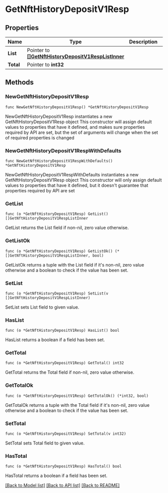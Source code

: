 # GetNftHistoryDepositV1Resp

## Properties

Name | Type | Description | Notes
------------ | ------------- | ------------- | -------------
**List** | Pointer to [**[]GetNftHistoryDepositV1RespListInner**](GetNftHistoryDepositV1RespListInner.md) |  | [optional] 
**Total** | Pointer to **int32** |  | [optional] 

## Methods

### NewGetNftHistoryDepositV1Resp

`func NewGetNftHistoryDepositV1Resp() *GetNftHistoryDepositV1Resp`

NewGetNftHistoryDepositV1Resp instantiates a new GetNftHistoryDepositV1Resp object
This constructor will assign default values to properties that have it defined,
and makes sure properties required by API are set, but the set of arguments
will change when the set of required properties is changed

### NewGetNftHistoryDepositV1RespWithDefaults

`func NewGetNftHistoryDepositV1RespWithDefaults() *GetNftHistoryDepositV1Resp`

NewGetNftHistoryDepositV1RespWithDefaults instantiates a new GetNftHistoryDepositV1Resp object
This constructor will only assign default values to properties that have it defined,
but it doesn't guarantee that properties required by API are set

### GetList

`func (o *GetNftHistoryDepositV1Resp) GetList() []GetNftHistoryDepositV1RespListInner`

GetList returns the List field if non-nil, zero value otherwise.

### GetListOk

`func (o *GetNftHistoryDepositV1Resp) GetListOk() (*[]GetNftHistoryDepositV1RespListInner, bool)`

GetListOk returns a tuple with the List field if it's non-nil, zero value otherwise
and a boolean to check if the value has been set.

### SetList

`func (o *GetNftHistoryDepositV1Resp) SetList(v []GetNftHistoryDepositV1RespListInner)`

SetList sets List field to given value.

### HasList

`func (o *GetNftHistoryDepositV1Resp) HasList() bool`

HasList returns a boolean if a field has been set.

### GetTotal

`func (o *GetNftHistoryDepositV1Resp) GetTotal() int32`

GetTotal returns the Total field if non-nil, zero value otherwise.

### GetTotalOk

`func (o *GetNftHistoryDepositV1Resp) GetTotalOk() (*int32, bool)`

GetTotalOk returns a tuple with the Total field if it's non-nil, zero value otherwise
and a boolean to check if the value has been set.

### SetTotal

`func (o *GetNftHistoryDepositV1Resp) SetTotal(v int32)`

SetTotal sets Total field to given value.

### HasTotal

`func (o *GetNftHistoryDepositV1Resp) HasTotal() bool`

HasTotal returns a boolean if a field has been set.


[[Back to Model list]](../README.md#documentation-for-models) [[Back to API list]](../README.md#documentation-for-api-endpoints) [[Back to README]](../README.md)


